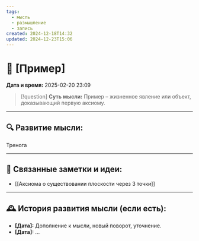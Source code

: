 ```yaml
---
tags:
  - мысль
  - размышление
  - запись
created: 2024-12-18T14:32
updated: 2024-12-23T15:06
---
```


# 💭  [Пример]

**Дата и время:** 2025-02-20 23:09

> [!question] **Суть мысли:**
> Пример – жизненное явление или объект, доказывающий первую аксиому.

---

## 🔍 Развитие мысли:

Тренога

---


## 🔄 Связанные заметки и идеи:

- [[Аксиома о существовании плоскости через 3 точки]]

---

## 🕰️ История развития мысли (если есть):

* **[Дата]:**  Дополнение к мысли, новый поворот, уточнение.
* **[Дата]:**  ...